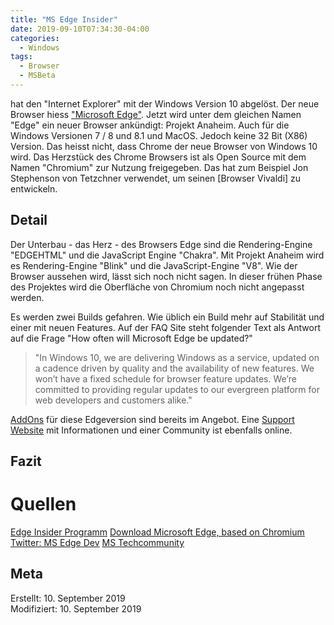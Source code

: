 ```yaml
---
title: "MS Edge Insider"
date: 2019-09-10T07:34:30-04:00
categories:
  - Windows
tags:
  - Browser
  - MSBeta
---
```


 hat den "Internet Explorer" mit der Windows Version 10 abgelöst. Der neue Browser hiess ["Microsoft Edge"](https://www.microsoft.com/en-us/windows/microsoft-edge). Jetzt wird unter dem gleichen Namen "Edge" ein neuer Browser ankündigt: Projekt Anaheim. Auch für die Windows Versionen 7 / 8 und 8.1 und MacOS. Jedoch keine 32 Bit (X86) Version. Das heisst nicht, dass Chrome der neue Browser von Windows 10 wird. Das Herzstück des Chrome Browsers ist als Open Source mit dem Namen "Chromium" zur Nutzung freigegeben. Das hat zum Beispiel Jon Stephenson von Tetzchner verwendet, um seinen [Browser Vivaldi] zu entwickeln.

## Detail

Der Unterbau - das Herz - des Browsers Edge sind die Rendering-Engine "EDGEHTML" und die JavaScript Engine "Chakra". Mit Projekt Anaheim wird es Rendering-Engine "Blink" und die JavaScript-Engine "V8". Wie der Browser aussehen wird, lässt sich noch nicht sagen. In dieser frühen Phase des Projektes wird die Oberfläche von Chromium noch nicht angepasst werden.  

Es werden zwei Builds gefahren. Wie üblich ein Build mehr auf Stabilität und einer mit neuen Features. Auf der FAQ Site steht folgender Text als Antwort auf die Frage "How often will Microsoft Edge be updated?"  
  
>"In Windows 10, we are delivering Windows as a service, updated on a cadence driven by quality and the availability of new features. We won’t have a fixed schedule for browser feature updates. We’re committed to providing regular updates to our evergreen platform for web developers and customers alike."
 
[AddOns](https://www.microsoft.com/en-us/microsoft-edge/insider-addons/category/EdgeExtensions) für diese Edgeversion sind bereits im Angebot. Eine [Support Website](https://microsoftedgesupport.microsoft.com/hc/en-us/signin?return_to=https%3A%2F%2Fmicrosoftedgesupport.microsoft.com%2Fhc%2Fen-us%2Farticles%2F360019102233#h_0e2c7b25-b9aa-47c2-bba9-f0606487a203) mit Informationen und einer Community ist ebenfalls online.

## Fazit



# Quellen  

[Edge Insider Programm](https://www.microsoftedgeinsider.com/en-us/)
[Download Microsoft Edge, based on Chromium](https://support.microsoft.com/de-ch/help/4501095/download-microsoft-edge-based-on-chromium)
[Twitter: MS Edge Dev](https://twitter.com/msedgedev?lang=de)
[MS Techcommunity](https://techcommunity.microsoft.com/t5/Microsoft-Edge-Insider/ct-p/MicrosoftEdgeInsider)  

## Meta

Erstellt:	10. September 2019  
Modifiziert:	10. September 2019
